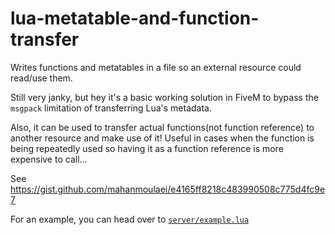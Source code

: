 # lua-metatable-and-function-transfer

Writes functions and metatables in a file so an external resource could read/use them.

Still very janky, but hey it's a basic working solution in FiveM to bypass the `msgpack` limitation of transferring Lua's metadata.

Also, it can be used to transfer actual functions(not function reference) to another resource and make use of it! Useful in cases when the function is being repeatedly used so having it as a function reference is more expensive to call...

See https://gist.github.com/mahanmoulaei/e4165ff8218c483990508c775d4fc9e7

For an example, you can head over to [`server/example.lua`](https://github.com/mahanmoulaei/lua-metatable-and-function-transfer/blob/main/server/example.lua)
